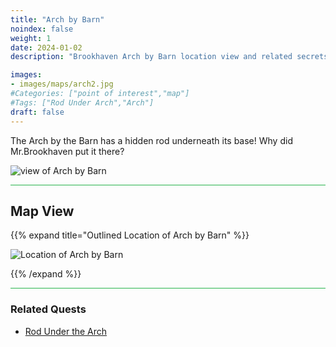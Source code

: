 ```yaml
---
title: "Arch by Barn"
noindex: false
weight: 1
date: 2024-01-02
description: "Brookhaven Arch by Barn location view and related secrets"

images:
- images/maps/arch2.jpg
#Categories: ["point of interest","map"]
#Tags: ["Rod Under Arch","Arch"]
draft: false
--- 
```


The Arch by the Barn has a hidden rod underneath its base! Why did Mr.Brookhaven put it there?

![view of Arch by Barn](/images/maps/arch2.jpg)

<hr style="background-color: #28b44c" size=8>

## Map View

{{% expand title="Outlined Location of Arch by Barn" %}}

![Location of Arch by Barn](/images/maps/arch-by-barn.png)

{{% /expand %}}

<hr style="background-color: #28b44c" size=8>

### Related Quests

- [Rod Under the Arch](/lore/special_tools/rod_under_arch)
